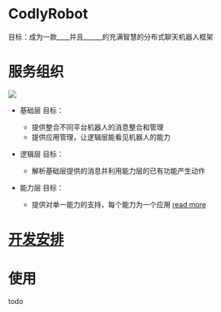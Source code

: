 # CodlyRobot
 目标：成为一款____并且______的充满智慧的分布式聊天机器人框架

# 服务组织
 ![](imgs/)

- 基础层
目标：
    - 提供整合不同平台机器人的消息整合和管理
    - 提供应用管理，让逻辑层能看见机器人的能力
- 逻辑层
目标：
    - 解析基础层提供的消息并利用能力层的已有功能产生动作

- 能力层
目标：
    - 提供对单一能力的支持，每个能力为一个应用
[read more](docs/concept)

# [开发安排](docs/dev/index)

# 使用
 todo

